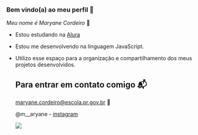 ### Bem vindo(a) ao meu perfil 🤍
_Meu nome é Maryane Cordeiro_ 🐑

- Estou estudando na [Alura](https://www.alura.com.br)
- Estou me desenvolvendo na linguagem JavaScript.
- Utilizo esse espaço para a organização e compartilhamento dos meus projetos desenvolvidos.

  ## Para entrar em contato comigo 📬

  maryane.cordeiro@escola.pr.gov.br 📧

   @m__aryane - [instagram](https://www.instagram.com.br)

   ![](https://media.tenor.com/W_iZ7rzeL9MAAAAC/hi-hello.gif)
